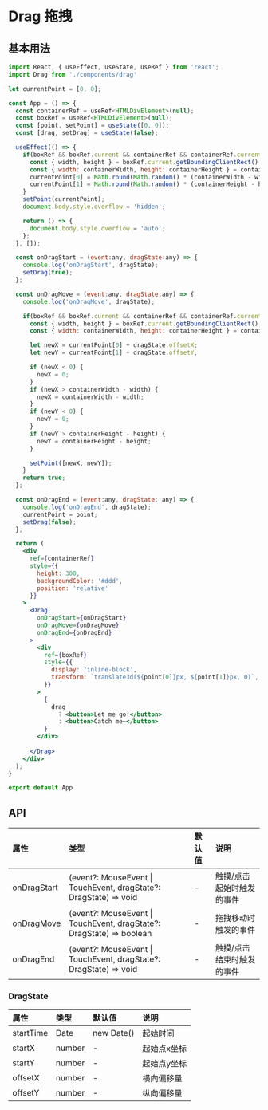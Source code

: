 # Drag 拖拽

## 基本用法
```jsx
import React, { useEffect, useState, useRef } from 'react';
import Drag from './components/drag'

let currentPoint = [0, 0];

const App = () => {
  const containerRef = useRef<HTMLDivElement>(null);
  const boxRef = useRef<HTMLDivElement>(null);
  const [point, setPoint] = useState([0, 0]);
  const [drag, setDrag] = useState(false);

  useEffect(() => {
    if(boxRef && boxRef.current && containerRef && containerRef.current){
      const { width, height } = boxRef.current.getBoundingClientRect() ;
      const { width: containerWidth, height: containerHeight } = containerRef.current.getBoundingClientRect();
      currentPoint[0] = Math.round(Math.random() * (containerWidth - width));
      currentPoint[1] = Math.round(Math.random() * (containerHeight - height));
    }
    setPoint(currentPoint);
    document.body.style.overflow = 'hidden';

    return () => {
      document.body.style.overflow = 'auto';
    };
  }, []);

  const onDragStart = (event:any, dragState:any) => {
    console.log('onDragStart', dragState);
    setDrag(true);
  };

  const onDragMove = (event:any, dragState:any) => {
    console.log('onDragMove', dragState);

    if(boxRef && boxRef.current && containerRef && containerRef.current && dragState.offsetX  && dragState.offsetY){
      const { width, height } = boxRef.current.getBoundingClientRect();
      const { width: containerWidth, height: containerHeight } = containerRef.current.getBoundingClientRect();

      let newX = currentPoint[0] + dragState.offsetX;
      let newY = currentPoint[1] + dragState.offsetY;

      if (newX < 0) {
        newX = 0;
      }
      if (newX > containerWidth - width) {
        newX = containerWidth - width;
      }
      if (newY < 0) {
        newY = 0;
      }
      if (newY > containerHeight - height) {
        newY = containerHeight - height;
      }

      setPoint([newX, newY]);
    }
    return true;
  };

  const onDragEnd = (event:any, dragState: any) => {
    console.log('onDragEnd', dragState);
    currentPoint = point;
    setDrag(false);
  };

  return (
    <div
      ref={containerRef}
      style={{
        height: 300,
        backgroundColor: '#ddd',
        position: 'relative'
      }}
    >
      <Drag
        onDragStart={onDragStart}
        onDragMove={onDragMove}
        onDragEnd={onDragEnd}
      >
        <div
          ref={boxRef}
          style={{
            display: 'inline-block',
            transform: `translate3d(${point[0]}px, ${point[1]}px, 0)`,
          }}
        >
          {
            drag
              ? <button>Let me go!</button>
              : <button>Catch me~</button>
          }
        </div>
        
      </Drag>
    </div>
  );
}

export default App
```



## API

| 属性 | 类型 | 默认值 | 说明 |
| :--- | :--- | :--- | :--- |
| onDragStart | (event?: MouseEvent \| TouchEvent, dragState?: DragState) => void | - | 触摸/点击 起始时触发的事件 |
| onDragMove | (event?: MouseEvent \| TouchEvent, dragState?: DragState) => boolean | - | 拖拽移动时触发的事件 |
| onDragEnd | (event?: MouseEvent \| TouchEvent, dragState?: DragState) => void | - | 触摸/点击 结束时触发的事件 |

### DragState
| 属性 | 类型 | 默认值 | 说明 |
| :--- | :--- | :--- | :--- |
| startTime | Date | new Date() | 起始时间 |
| startX | number | - | 起始点x坐标 |
| startY | number | - | 起始点y坐标 |
| offsetX | number | - | 横向偏移量 |
| offsetY | number | - | 纵向偏移量 |